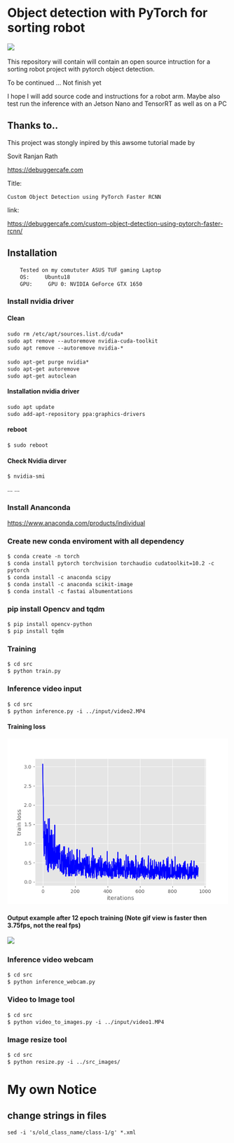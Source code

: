 # Object detection with PyTorch for sorting robot

![](outputs/video3.gif)

This repository will contain will contain an open source intruction for a sorting robot project with pytorch object detection.

To be continued ... Not finish yet

I hope I will add source code and instructions for a robot arm.
Maybe also test run the inference with an Jetson Nano and TensorRT as well as on a PC

## Thanks to..

This project was stongly inpired by this awsome tutorial made by

Sovit Ranjan Rath

https://debuggercafe.com

Title:

	Custom Object Detection using PyTorch Faster RCNN

link:

https://debuggercafe.com/custom-object-detection-using-pytorch-faster-rcnn/




## Installation

        Tested on my comututer ASUS TUF gaming Laptop
        OS:     Ubuntu18
        GPU:     GPU 0: NVIDIA GeForce GTX 1650
        
### Install nvidia driver 

#### Clean
	sudo rm /etc/apt/sources.list.d/cuda*
	sudo apt remove --autoremove nvidia-cuda-toolkit
	sudo apt remove --autoremove nvidia-*

	sudo apt-get purge nvidia*
	sudo apt-get autoremove
	sudo apt-get autoclean

#### Installation nvidia driver

	sudo apt update
	sudo add-apt-repository ppa:graphics-drivers

#### reboot
    $ sudo reboot
    
#### Check Nvidia dirver
    $ nvidia-smi


...
...

### Install Ananconda

https://www.anaconda.com/products/individual


### Create new conda enviroment with all dependency

    $ conda create -n torch
    $ conda install pytorch torchvision torchaudio cudatoolkit=10.2 -c pytorch
    $ conda install -c anaconda scipy
    $ conda install -c anaconda scikit-image
    $ conda install -c fastai albumentations
        
### pip install Opencv and tqdm

    $ pip install opencv-python
    $ pip install tqdm
    
### Training 

	$ cd src
	$ python train.py
	
### Inference video input

	$ cd src
	$ python inference.py -i ../input/video2.MP4

#### Training loss 

![](outputs/train_loss_12.png)
	
#### Output example after 12 epoch training (Note gif view is faster then 3.75fps, not the real fps)	
	
![](outputs/video2.gif)
	
### Inference video webcam

	$ cd src
	$ python inference_webcam.py

### Video to Image tool

    $ cd src
    $ python video_to_images.py -i ../input/video1.MP4
    
### Image resize tool

    $ cd src
    $ python resize.py -i ../src_images/

    
# My own Notice 

## change strings in files

	sed -i 's/old_class_name/class-1/g' *.xml

